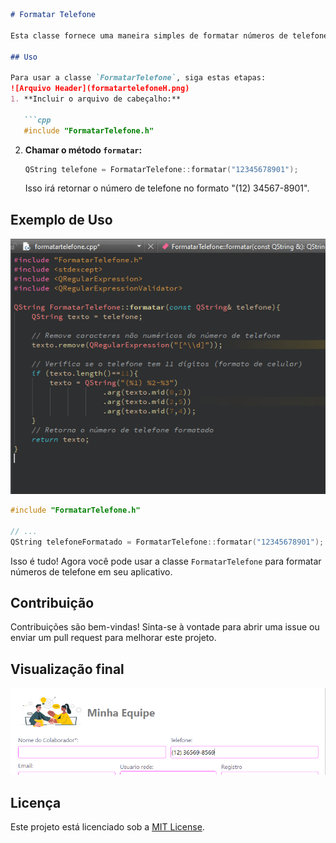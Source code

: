 

```markdown
# Formatar Telefone

Esta classe fornece uma maneira simples de formatar números de telefone no formato brasileiro.

## Uso

Para usar a classe `FormatarTelefone`, siga estas etapas:
![Arquivo Header](formatartelefoneH.png)
1. **Incluir o arquivo de cabeçalho:**

   ```cpp
   #include "FormatarTelefone.h"
   ```

2. **Chamar o método `formatar`:**

   ```cpp
   QString telefone = FormatarTelefone::formatar("12345678901");
   ```

   Isso irá retornar o número de telefone no formato "(12) 34567-8901".

## Exemplo de Uso
![Arquivo CPP](formatartelefonecpp.png)
```cpp
#include "FormatarTelefone.h"

// ...
QString telefoneFormatado = FormatarTelefone::formatar("12345678901");
```

Isso é tudo! Agora você pode usar a classe `FormatarTelefone` para formatar números de telefone em seu aplicativo.

## Contribuição

Contribuições são bem-vindas! Sinta-se à vontade para abrir uma issue ou enviar um pull request para melhorar este projeto.

## Visualização final
![Usando uma interface como o QT aparecerá assim](telausuariotelefone.png)
## Licença

Este projeto está licenciado sob a [MIT License](LICENSE).
```

